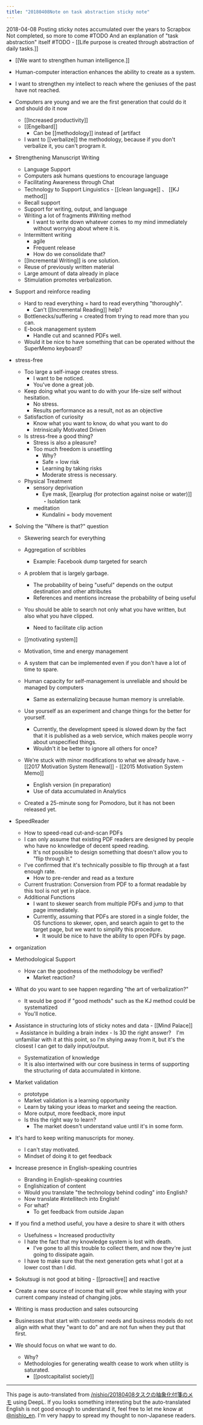 ```yaml
---
title: "20180408Note on task abstraction sticky note"
---
```


2018-04-08 Posting sticky notes accumulated over the years to Scrapbox
Not completed, so more to come #TODO
And an explanation of "task abstraction" itself #TODO
    - [[Life purpose is created through abstraction of daily tasks.]]

- [[We want to strengthen human intelligence.]]
- Human-computer interaction enhances the ability to create as a system.
- I want to strengthen my intellect to reach where the geniuses of the past have not reached.
- Computers are young and we are the first generation that could do it and should do it now

    - [[Increased productivity]]
    - [[Engelbard]]
        - Can be [[methodology]] instead of [artifact
    - I want to [[verbalize]] the methodology, because if you don't verbalize it, you can't program it.

- Strengthening Manuscript Writing
    - Language Support
    - Computers ask humans questions to encourage language
    - Facilitating Awareness through Chat
    - Technology to Support Linguistics
            - [[clean language]] 、 [[KJ method]]
    - Recall support
    - Support for writing, output, and language
    - Writing a lot of fragments #Writing method
        - I want to write down whatever comes to my mind immediately without worrying about where it is.
    - Intermittent writing
        - agile
        - Frequent release
        - How do we consolidate that?
    - [[Incremental Writing]] is one solution.
    - Reuse of previously written material
    - Large amount of data already in place
    - Stimulation promotes verbalization.

- Support and reinforce reading
    - Hard to read everything = hard to read everything "thoroughly".
        - Can't [[Incremental Reading]] help?
    - Bottlenecks/suffering = created from trying to read more than you can.
    - E-book management system
        - Handle cut and scanned PDFs well.
    - Would it be nice to have something that can be operated without the SuperMemo keyboard?

- stress-free
    - Too large a self-image creates stress.
        - I want to be noticed.
        - You've done a great job.
    - Keep doing what you want to do with your life-size self without hesitation.
        - No stress.
        - Results performance as a result, not as an objective
    - Satisfaction of curiosity
        - Know what you want to know, do what you want to do
        - Intrinsically Motivated Driven
    - Is stress-free a good thing?
        - Stress is also a pleasure?
        - Too much freedom is unsettling
            - Why?
            - Safe = low risk
            - Learning by taking risks
            - Moderate stress is necessary.
    - Physical Treatment
        - sensory deprivation
            - Eye mask, [[earplug (for protection against noise or water)]] ・Isolation tank
        - meditation
            - Kundalini = body movement

- Solving the "Where is that?" question
    - Skewering search for everything
    - Aggregation of scribbles
        - Example: Facebook dump targeted for search
    - A problem that is largely garbage.
        - The probability of being "useful" depends on the output destination and other attributes
        - References and mentions increase the probability of being useful
    - You should be able to search not only what you have written, but also what you have clipped.
        - Need to facilitate clip action

    - [[motivating system]]
    - Motivation, time and energy management
    - A system that can be implemented even if you don't have a lot of time to spare.
    - Human capacity for self-management is unreliable and should be managed by computers
        - Same as externalizing because human memory is unreliable.
    - Use yourself as an experiment and change things for the better for yourself.
        - Currently, the development speed is slowed down by the fact that it is published as a web service, which makes people worry about unspecified things.
        - Wouldn't it be better to ignore all others for once?
    - We're stuck with minor modifications to what we already have.
            - [[2017 Motivation System Renewal]]
            - [[2015 Motivation System Memo]]
        - English version (in preparation)
        - Use of data accumulated in Analytics
    - Created a 25-minute song for Pomodoro, but it has not been released yet.

- SpeedReader
    - How to speed-read cut-and-scan PDFs
    - I can only assume that existing PDF readers are designed by people who have no knowledge of decent speed reading.
        - It's not possible to design something that doesn't allow you to "flip through it."
    - I've confirmed that it's technically possible to flip through at a fast enough rate.
        - How to pre-render and read as a texture
    - Current frustration: Conversion from PDF to a format readable by this tool is not yet in place.
    - Additional Functions
        - I want to skewer search from multiple PDFs and jump to that page immediately.
        - Currently, assuming that PDFs are stored in a single folder, the OS functions to skewer, open, and search again to get to the target page, but we want to simplify this procedure.
            - It would be nice to have the ability to open PDFs by page.

- organization
- Methodological Support
    - How can the goodness of the methodology be verified?
        - Market reaction?
- What do you want to see happen regarding "the art of verbalization?"
    - It would be good if "good methods" such as the KJ method could be systematized
    - You'll notice.

- Assistance in structuring lots of sticky notes and data
        - [[Mind Palace]] = Assistance in building a brain index
        - Is 3D the right answer?　I'm unfamiliar with it at this point, so I'm shying away from it, but it's the closest I can get to daily input/output.
    - Systematization of knowledge
    - It is also intertwined with our core business in terms of supporting the structuring of data accumulated in kintone.

- Market validation
    - prototype
    - Market validation is a learning opportunity
    - Learn by taking your ideas to market and seeing the reaction.
    - More output, more feedback, more input
    - Is this the right way to learn?
        - The market doesn't understand value until it's in some form.

- It's hard to keep writing manuscripts for money.
    - I can't stay motivated.
    - Mindset of doing it to get feedback

- Increase presence in English-speaking countries
    - Branding in English-speaking countries
    - Englishization of content
    - Would you translate "the technology behind coding" into English?
    - Now translate #intellitech into English!
    - For what?
        - To get feedback from outside Japan

- If you find a method useful, you have a desire to share it with others
    - Usefulness = Increased productivity
    - I hate the fact that my knowledge system is lost with death.
        - I've gone to all this trouble to collect them, and now they're just going to dissipate again.
    - I have to make sure that the next generation gets what I got at a lower cost than I did.

- Sokutsugi is not good at biting
        - [[proactive]] and reactive
- Create a new source of income that will grow while staying with your current company instead of changing jobs.
- Writing is mass production and sales outsourcing
- Businesses that start with customer needs and business models do not align with what they "want to do" and are not fun when they put that first.
- We should focus on what we want to do.
    - Why?
    - Methodologies for generating wealth cease to work when utility is saturated.
        - [[postcapitalist society]]

---
This page is auto-translated from [/nishio/20180408タスクの抽象化付箋のメモ](https://scrapbox.io/nishio/20180408タスクの抽象化付箋のメモ) using DeepL. If you looks something interesting but the auto-translated English is not good enough to understand it, feel free to let me know at [@nishio_en](https://twitter.com/nishio_en). I'm very happy to spread my thought to non-Japanese readers.